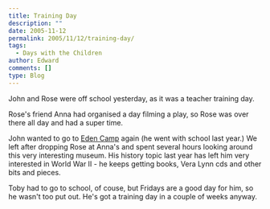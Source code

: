 ```yaml
---
title: Training Day
description: ""
date: 2005-11-12
permalink: 2005/11/12/training-day/
tags:
  - Days with the Children
author: Edward
comments: []
type: Blog
---
```


John and Rose were off school yesterday, as it was a teacher training
day.

Rose\'s friend Anna had organised a day filming a play, so Rose was over
there all day and had a super time.

John wanted to go to [Eden Camp][1] again (he went with school last
year.) We left after dropping Rose at Anna\'s and spent several hours
looking around this very interesting museum. His history topic last year
has left him very interested in World War II - he keeps getting books,
Vera Lynn cds and other bits and pieces.

Toby had to go to school, of couse, but Fridays are a good day for him,
so he wasn\'t too put out. He\'s got a training day in a couple of weeks
anyway.



[1]: https://www.edencamp.co.uk/
